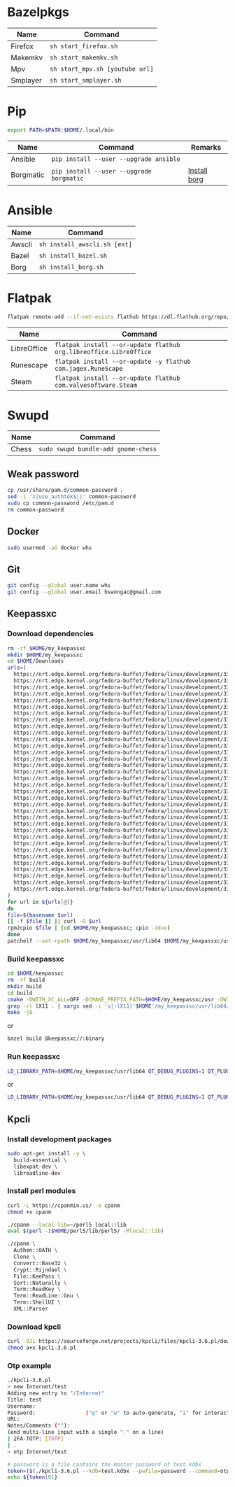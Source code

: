 # Bazelpkgs
| Name | Command |
| --- | --- |
| Firefox | `sh start_firefox.sh` |
| Makemkv | `sh start_makemkv.sh` |
| Mpv | `sh start_mpv.sh [youtube url]` |
| Smplayer | `sh start_smplayer.sh` |

# Pip
```sh
export PATH=$PATH:$HOME/.local/bin
```
| Name | Command | Remarks |
| --- | --- | --- |
| Ansible | `pip install --user --upgrade ansible` | |
| Borgmatic | `pip install --user --upgrade borgmatic` | [Install borg](#user-content-install-borg) |

# Ansible
| Name | Command |
| --- | --- |
| Awscli | `sh install_awscli.sh [ext]` |
| Bazel | `sh install_bazel.sh` |
| Borg | <div id="install-borg">`sh install_borg.sh`</div> |

# Flatpak
```sh
flatpak remote-add --if-not-exists flathub https://dl.flathub.org/repo/flathub.flatpakrepo
```

| Name | Command |
| --- | --- |
| LibreOffice | `flatpak install --or-update flathub org.libreoffice.LibreOffice` |
| Runescape | `flatpak install --or-update -y flathub com.jagex.RuneScape` |
| Steam | `flatpak install --or-update flathub com.valvesoftware.Steam` |

# Swupd
| Name | Command |
| --- | --- |
| Chess | `sudo swupd bundle-add gnome-chess` |

## Weak password

```sh
cp /usr/share/pam.d/common-password .
sed -i 's|use_authtok$||' common-password
sudo cp common-password /etc/pam.d
rm common-password
```

## Docker
```sh
sudo usermod -aG docker whs
```

## Git
```sh
git config --global user.name whs
git config --global user.email hswongac@gmail.com
```

## Keepassxc
### Download dependencies
```sh
rm -rf $HOME/my_keepassxc
mkdir $HOME/my_keepassxc
cd $HOME/Downloads
urls=(
  https://nrt.edge.kernel.org/fedora-buffet/fedora/linux/development/33/Everything/x86_64/os/Packages/l/libICE-1.0.10-4.fc33.x86_64.rpm
  https://nrt.edge.kernel.org/fedora-buffet/fedora/linux/development/33/Everything/x86_64/os/Packages/l/libSM-1.2.3-6.fc33.x86_64.rpm
  https://nrt.edge.kernel.org/fedora-buffet/fedora/linux/development/33/Everything/x86_64/os/Packages/l/libX11-1.6.12-1.fc33.x86_64.rpm # build
  https://nrt.edge.kernel.org/fedora-buffet/fedora/linux/development/33/Everything/x86_64/os/Packages/l/libX11-devel-1.6.12-1.fc33.x86_64.rpm # build
  https://nrt.edge.kernel.org/fedora-buffet/fedora/linux/development/33/Everything/x86_64/os/Packages/l/libX11-xcb-1.6.12-1.fc33.x86_64.rpm
  https://nrt.edge.kernel.org/fedora-buffet/fedora/linux/development/33/Everything/x86_64/os/Packages/l/libXau-1.0.9-4.fc33.x86_64.rpm # build
  https://nrt.edge.kernel.org/fedora-buffet/fedora/linux/development/33/Everything/x86_64/os/Packages/l/libargon2-20171227-5.fc33.x86_64.rpm # build
  https://nrt.edge.kernel.org/fedora-buffet/fedora/linux/development/33/Everything/x86_64/os/Packages/l/libargon2-devel-20171227-5.fc33.x86_64.rpm # build
  https://nrt.edge.kernel.org/fedora-buffet/fedora/linux/development/33/Everything/x86_64/os/Packages/l/libgcrypt-1.8.6-4.fc33.x86_64.rpm # build
  https://nrt.edge.kernel.org/fedora-buffet/fedora/linux/development/33/Everything/x86_64/os/Packages/l/libgcrypt-devel-1.8.6-4.fc33.x86_64.rpm # build
  https://nrt.edge.kernel.org/fedora-buffet/fedora/linux/development/33/Everything/x86_64/os/Packages/l/libglvnd-1.3.2-2.fc33.x86_64.rpm # build
  https://nrt.edge.kernel.org/fedora-buffet/fedora/linux/development/33/Everything/x86_64/os/Packages/l/libglvnd-glx-1.3.2-2.fc33.x86_64.rpm # build
  https://nrt.edge.kernel.org/fedora-buffet/fedora/linux/development/33/Everything/x86_64/os/Packages/l/libgpg-error-1.37-2.fc33.x86_64.rpm # build
  https://nrt.edge.kernel.org/fedora-buffet/fedora/linux/development/33/Everything/x86_64/os/Packages/l/libgpg-error-devel-1.37-2.fc33.x86_64.rpm # build
  https://nrt.edge.kernel.org/fedora-buffet/fedora/linux/development/33/Everything/x86_64/os/Packages/l/libsodium-1.0.18-6.fc33.x86_64.rpm # build
  https://nrt.edge.kernel.org/fedora-buffet/fedora/linux/development/33/Everything/x86_64/os/Packages/l/libsodium-devel-1.0.18-6.fc33.x86_64.rpm # build
  https://nrt.edge.kernel.org/fedora-buffet/fedora/linux/development/33/Everything/x86_64/os/Packages/l/libxcb-1.13.1-5.fc33.x86_64.rpm # build
  https://nrt.edge.kernel.org/fedora-buffet/fedora/linux/development/33/Everything/x86_64/os/Packages/q/qrencode-devel-4.0.2-6.fc33.x86_64.rpm # build
  https://nrt.edge.kernel.org/fedora-buffet/fedora/linux/development/33/Everything/x86_64/os/Packages/q/qrencode-libs-4.0.2-6.fc33.x86_64.rpm # build
  https://nrt.edge.kernel.org/fedora-buffet/fedora/linux/development/33/Everything/x86_64/os/Packages/q/qt5-linguist-5.15.1-1.fc33.x86_64.rpm # build
  https://nrt.edge.kernel.org/fedora-buffet/fedora/linux/development/33/Everything/x86_64/os/Packages/q/qt5-qtbase-5.15.1-5.fc33.x86_64.rpm # build
  https://nrt.edge.kernel.org/fedora-buffet/fedora/linux/development/33/Everything/x86_64/os/Packages/q/qt5-qtbase-devel-5.15.1-5.fc33.x86_64.rpm # build
  https://nrt.edge.kernel.org/fedora-buffet/fedora/linux/development/33/Everything/x86_64/os/Packages/q/qt5-qtbase-gui-5.15.1-5.fc33.x86_64.rpm # build
  https://nrt.edge.kernel.org/fedora-buffet/fedora/linux/development/33/Everything/x86_64/os/Packages/q/qt5-qtbase-private-devel-5.15.1-5.fc33.x86_64.rpm # build
  https://nrt.edge.kernel.org/fedora-buffet/fedora/linux/development/33/Everything/x86_64/os/Packages/q/qt5-qtsvg-5.15.1-1.fc33.x86_64.rpm # build
  https://nrt.edge.kernel.org/fedora-buffet/fedora/linux/development/33/Everything/x86_64/os/Packages/q/qt5-qtsvg-devel-5.15.1-1.fc33.x86_64.rpm # build
  https://nrt.edge.kernel.org/fedora-buffet/fedora/linux/development/33/Everything/x86_64/os/Packages/q/qt5-qtx11extras-5.15.1-1.fc33.x86_64.rpm
  https://nrt.edge.kernel.org/fedora-buffet/fedora/linux/development/33/Everything/x86_64/os/Packages/q/qt5-qtx11extras-devel-5.15.1-1.fc33.x86_64.rpm
  https://nrt.edge.kernel.org/fedora-buffet/fedora/linux/development/33/Everything/x86_64/os/Packages/x/xcb-util-0.4.0-16.fc33.x86_64.rpm
  https://nrt.edge.kernel.org/fedora-buffet/fedora/linux/development/33/Everything/x86_64/os/Packages/x/xcb-util-image-0.4.0-16.fc33.x86_64.rpm
  https://nrt.edge.kernel.org/fedora-buffet/fedora/linux/development/33/Everything/x86_64/os/Packages/x/xcb-util-keysyms-0.4.0-14.fc33.x86_64.rpm
  https://nrt.edge.kernel.org/fedora-buffet/fedora/linux/development/33/Everything/x86_64/os/Packages/x/xcb-util-renderutil-0.3.9-17.fc33.x86_64.rpm
  https://nrt.edge.kernel.org/fedora-buffet/fedora/linux/development/33/Everything/x86_64/os/Packages/x/xcb-util-wm-0.4.1-19.fc33.x86_64.rpm
  https://nrt.edge.kernel.org/fedora-buffet/fedora/linux/development/33/Everything/x86_64/os/Packages/x/xorg-x11-proto-devel-2019.1-4.fc33.noarch.rpm # build
)
for url in ${urls[@]}
do
file=$(basename $url)
[[ -f $file ]] || curl -O $url
rpm2cpio $file | (cd $HOME/my_keepassxc; cpio -iduv)
done
patchelf --set-rpath $HOME/my_keepassxc/usr/lib64 $HOME/my_keepassxc/usr/lib64/qt5/bin/lrelease
```

### Build keepassxc
```sh
cd $HOME/keepassxc
rm -rf build
mkdir build
cd build
cmake -DWITH_XC_ALL=OFF -DCMAKE_PREFIX_PATH=$HOME/my_keepassxc/usr -DWITH_XC_DOCS=OFF ..
grep -rl lX11 . | xargs sed -i 's|-lX11|'$HOME'/my_keepassxc/usr/lib64/libX11.so.6|g'
make -j8
```
or
```sh
bazel build @keepassxc//:binary
```

### Run keepassxc
```sh
LD_LIBRARY_PATH=$HOME/my_keepassxc/usr/lib64 QT_DEBUG_PLUGINS=1 QT_PLUGIN_PATH=$HOME/my_keepassxc/usr/lib64/qt5/plugins $HOME/keepassxc/build/src/keepassxc
```
or
```sh
LD_LIBRARY_PATH=$HOME/my_keepassxc/usr/lib64 QT_DEBUG_PLUGINS=1 QT_PLUGIN_PATH=$HOME/my_keepassxc/usr/lib64/qt5/plugins bazel-bin/external/keepassxc/binary/bin/keepassxc
```

## Kpcli

### Install development packages
```sh
sudo apt-get install -y \
  build-essential \
  libexpat-dev \
  libreadline-dev
```

### Install perl modules
```sh
curl -L https://cpanmin.us/ -o cpanm
chmod +x cpanm
```

```sh
./cpanm --local-lib=~/perl5 local::lib
eval $(perl -I$HOME/perl5/lib/perl5/ -Mlocal::lib)
```

```sh
./cpanm \
  Authen::OATH \
  Clone \
  Convert::Base32 \
  Crypt::Rijndael \
  File::KeePass \
  Sort::Naturally \
  Term::ReadKey \
  Term::ReadLine::Gnu \
  Term::ShellUI \
  XML::Parser
```

### Download kpcli
```sh
curl -OJL https://sourceforge.net/projects/kpcli/files/kpcli-3.6.pl/download
chmod a+x kpcli-3.6.pl
```

### Otp example
```sh
./kpcli-3.6.pl
> new Internet/test
Adding new entry to "/Internet"
Title: test
Username:
Password:                ("g" or "w" to auto-generate, "i" for interactive)
URL:
Notes/Comments (""):
(end multi-line input with a single "." on a line)
| 2FA-TOTP: [TOTP]
| .
> otp Internet/test
```

```sh
# password is a file contains the master password of test.kdbx
token=($(./kpcli-3.6.pl --kdb=test.kdbx --pwfile=password --command=otp\ Internet/test))
echo ${token[0]}
```
